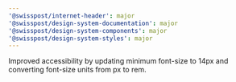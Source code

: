 ```yaml
---
'@swisspost/internet-header': major
'@swisspost/design-system-documentation': major
'@swisspost/design-system-components': major
'@swisspost/design-system-styles': major
---
```


Improved accessibility by updating minimum font-size to 14px and converting font-size units from px to rem.
